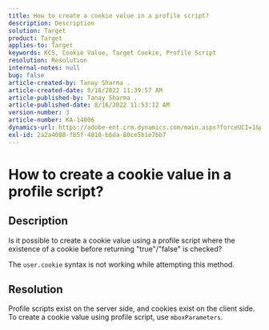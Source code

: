 ```yaml
---
title: How to create a cookie value in a profile script?
description: Description
solution: Target
product: Target
applies-to: Target
keywords: KCS, Cookie Value, Target Cookie, Profile Script
resolution: Resolution
internal-notes: null
bug: false
article-created-by: Tanay Sharma .
article-created-date: 8/16/2022 11:39:57 AM
article-published-by: Tanay Sharma .
article-published-date: 8/16/2022 11:53:12 AM
version-number: 3
article-number: KA-14006
dynamics-url: https://adobe-ent.crm.dynamics.com/main.aspx?forceUCI=1&pagetype=entityrecord&etn=knowledgearticle&id=c96ccc21-581d-ed11-b83e-0022480862c6
exl-id: 2a2a4080-fb5f-4810-b6da-80ce5b1e7bb7
---
```

# How to create a cookie value in a profile script?

## Description


Is it possible to create a cookie value using a profile script where the existence of a cookie before returning "true"/"false" is checked?

The `user.cookie` syntax is not working while attempting this method.


## Resolution


Profile scripts exist on the server side, and cookies exist on the client side. To create a cookie value using profile script, use `mboxParameters`.
